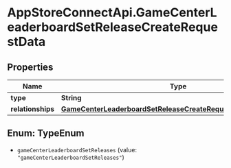 # AppStoreConnectApi.GameCenterLeaderboardSetReleaseCreateRequestData

## Properties

Name | Type | Description | Notes
------------ | ------------- | ------------- | -------------
**type** | **String** |  | 
**relationships** | [**GameCenterLeaderboardSetReleaseCreateRequestDataRelationships**](GameCenterLeaderboardSetReleaseCreateRequestDataRelationships.md) |  | 



## Enum: TypeEnum


* `gameCenterLeaderboardSetReleases` (value: `"gameCenterLeaderboardSetReleases"`)




